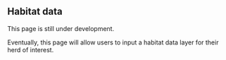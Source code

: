## Habitat data

This page is still under development. 

Eventually, this page will allow users to input a habitat data layer for their herd of interest. 
